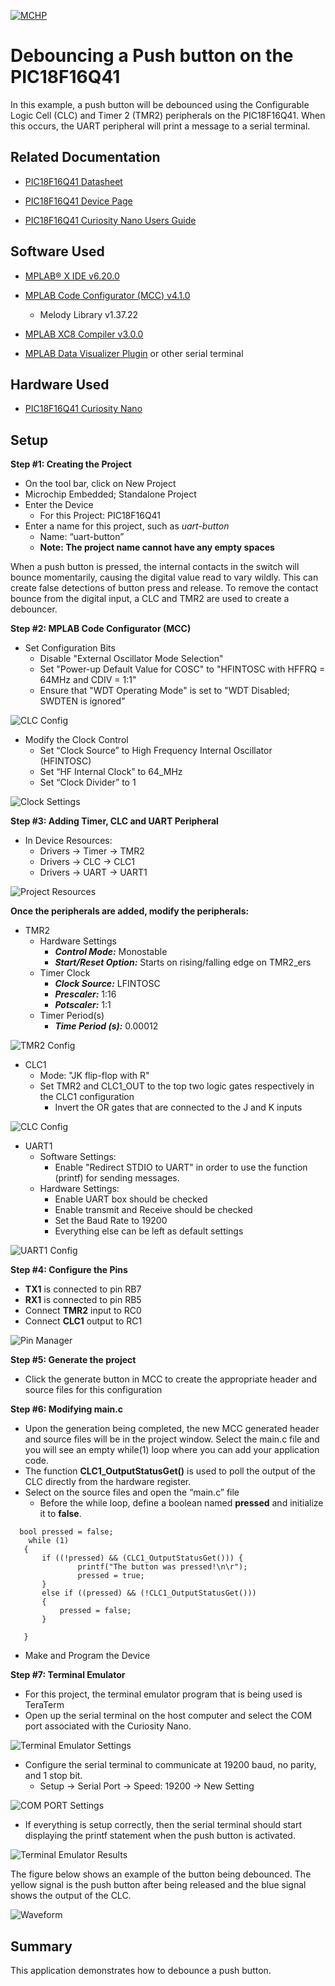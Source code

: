 [![MCHP](images/microchip.png)](https://www.microchip.com)

# Debouncing a Push button on the PIC18F16Q41
  In this example, a push button will be debounced using the Configurable Logic Cell (CLC) and Timer 2 (TMR2) peripherals on the PIC18F16Q41. When this occurs, the UART peripheral will print a message to a serial terminal.

## Related Documentation

* [PIC18F16Q41 Datasheet](https://ww1.microchip.com/downloads/en/DeviceDoc/PIC18F06-16Q41-DataSheet-40002214C.pdf)

* [PIC18F16Q41 Device Page](https://www.microchip.com/wwwproducts/en/PIC18F16Q41)

* [PIC18F16Q41 Curiosity Nano Users Guide](https://ww1.microchip.com/downloads/en/DeviceDoc/PIC18F16Q41-Curiosity-Nano-Hardware-User-Guide-DS50003048A.pdf)

## Software Used

* [MPLAB® X IDE v6.20.0](https://www.microchip.com/en-us/development-tools-tools-and-software/mplab-x-ide?utm_source=GitHub&utm_medium=TextLink&utm_campaign=MCU8_MMTCha_pic18q41&utm_content=pic18f16q41-uart-button-mpab-mcc-github)
* [MPLAB Code Configurator (MCC) v4.1.0](https://www.microchip.com/en-us/development-tools-tools-and-software/embedded-software-center/mplab-code-configurator?utm_source=GitHub&utm_medium=TextLink&utm_campaign=MCU8_MMTCha_pic18q41&utm_content=pic18f16q41-uart-button-mpab-mcc-github)
  * Melody Library v1.37.22
* [MPLAB XC8 Compiler v3.0.0](https://www.microchip.com/en-us/development-tools-tools-and-software/mplab-xc-compilers?utm_source=GitHub&utm_medium=TextLink&utm_campaign=MCU8_MMTCha_pic18q41&utm_content=pic18f16q41-uart-button-mpab-mcc-github)

* [MPLAB Data Visualizer Plugin](https://www.microchip.com/en-us/development-tools-tools-and-software/embedded-software-center/mplab-data-visualizer?utm_source=GitHub&utm_medium=TextLink&utm_campaign=MCU8_MMTCha_pic18q41&utm_content=pic18f16q41-uart-button-mpab-mcc-github) or other serial terminal

## Hardware Used

* [PIC18F16Q41 Curiosity Nano](https://www.microchip.com/DevelopmentTools/ProductDetails/PartNO/EV26Q64A?utm_source=GitHub&utm_medium=TextLink&utm_campaign=MCU8_MMTCha_pic18q41&utm_content=pic18f16q41-uart-button-mpab-mcc-github)


## Setup

**Step #1: Creating the Project**
+ On the tool bar, click on New Project
+ Microchip Embedded; Standalone Project
+ Enter the Device
  + For this Project: PIC18F16Q41
+ Enter a name for this project, such as *uart-button*
  + Name: “uart-button”
  + **Note: The project name cannot have any empty spaces**

When a push button is pressed, the internal contacts in the switch will bounce momentarily, causing the digital value read to vary wildly. This can create false detections of button press and release. To remove the contact bounce from the digital input, a CLC and TMR2 are used to create a debouncer.


  **Step #2: MPLAB Code Configurator (MCC)**

  + Set Configuration Bits
    + Disable "External Oscillator Mode Selection"
    + Set "Power-up Default Value for COSC" to "HFINTOSC with HFFRQ = 64MHz and CDIV = 1:1"
    + Ensure that "WDT Operating Mode" is set to "WDT Disabled; SWDTEN is ignored"

![CLC Config](images/Picture8.PNG)

  +	Modify the Clock Control
    +	Set “Clock Source” to High Frequency Internal Oscillator (HFINTOSC)
    + Set “HF Internal Clock” to 64_MHz
    + Set “Clock Divider” to 1

![Clock Settings](images/Picture11.PNG)

**Step #3: Adding Timer, CLC and UART Peripheral**

+ In Device Resources:
    + Drivers &rarr; Timer &rarr; TMR2
    + Drivers &rarr; CLC &rarr; CLC1
    + Drivers &rarr; UART &rarr; UART1

![Project Resources](images/Picture10.PNG)


**Once the peripherals are added, modify the peripherals:**

+ TMR2
  + Hardware Settings
    + ***Control Mode:*** Monostable
    + ***Start/Reset Option:*** Starts on rising/falling edge on TMR2_ers
  + Timer Clock
    + ***Clock Source:*** LFINTOSC
    + ***Prescaler:*** 1:16
    + ***Potscaler:*** 1:1
  + Timer Period(s)
    + ***Time Period (s):*** 0.00012

![TMR2 Config](images/Picture1.PNG)

+ CLC1
  + Mode: "JK flip-flop with R"
  + Set TMR2 and CLC1_OUT to the top two logic gates respectively in the CLC1 configuration
    + Invert the OR gates that are connected to the J and K inputs

![CLC Config](images/Picture7.PNG)

+ UART1
  + Software Settings:
    +	Enable "Redirect STDIO to UART" in order to use the function (printf) for sending messages.
  + Hardware Settings:
    +	Enable UART box should be checked
    + Enable transmit and Receive should be checked
    + Set the Baud Rate to 19200
    + Everything else can be left as default settings


![UART1 Config](images/Picture2.PNG)



  **Step #4: Configure the Pins**
  + **TX1** is connected to pin RB7
  + **RX1** is connected to pin RB5
  + Connect **TMR2** input to RC0
  + Connect **CLC1** output to RC1

![Pin Manager](images/Picture3.PNG)

  **Step #5: Generate the project**
  + Click the generate button in MCC to create the appropriate header and source files for this configuration


  **Step #6: Modifying main.c**
  + Upon the generation being completed, the new MCC generated header and source files will be in the project window. Select the main.c file and you will see an empty while(1) loop where you can add your application code.
  + The function **CLC1_OutputStatusGet()** is used to poll the output of the CLC directly from the hardware register.  
  + Select on the source files and open the “main.c” file
    + Before the while loop, define a boolean named **pressed** and initialize it to **false**.


```     
  bool pressed = false;
    while (1)
   {
       if ((!pressed) && (CLC1_OutputStatusGet())) {
               printf("The button was pressed!\n\r");
               pressed = true;
       }
       else if ((pressed) && (!CLC1_OutputStatusGet()))
       {
           pressed = false;
       }

   }
  ```



  + Make and Program the Device


  **Step #7: Terminal Emulator**

  + For this project, the terminal emulator program that is being used is TeraTerm
  + Open up the serial terminal on the host computer and select the COM port associated with the Curiosity Nano.

  ![Terminal Emulator Settings](images/Picture4.PNG)

  + Configure the serial terminal to communicate at 19200 baud, no parity, and 1 stop bit.  
    + Setup &rarr; Serial Port &rarr; Speed: 19200 &rarr; New Setting  


  ![COM PORT Settings](images/Picture5.PNG)

  + If everything is setup correctly, then the serial terminal should start displaying the printf statement when the push button is activated.

  ![Terminal Emulator Results](images/Picture6.PNG)

The figure below shows an example of the button being debounced. The yellow signal is the push button after being released and the blue signal shows the output of the CLC.


  ![Waveform](images/Picture9.PNG)


## Summary

This application demonstrates how to debounce a push button.

